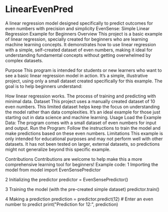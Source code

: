 # LinearEvenPred
A linear regression model designed specifically to predict outcomes for even numbers with precision and simplicity
EvenSense: Simple Linear Regression Example for Beginners
Overview
This project is a basic example of linear regression, specially created for beginners who are learning machine learning concepts. It demonstrates how to use linear regression with a simple, self-created dataset of even numbers, making it ideal for understanding fundamental concepts without getting overwhelmed by complex datasets.

Purpose
This program is intended for students or new learners who want to see a basic linear regression model in action. It’s a simple, illustrative project, using only a small dataset created specifically for this example. The goal is to help beginners understand:

How linear regression works.
The process of training and predicting with minimal data.
Dataset
This project uses a manually created dataset of 10 even numbers. This limited dataset helps keep the focus on understanding the model rather than data complexities. It’s an ideal example for those just starting out in data science and machine learning.
Usage
Load the Example Data: The program comes with a small dataset of even numbers for input and output.
Run the Program: Follow the instructions to train the model and make predictions based on these even numbers.
Limitations
This example is only intended for educational purposes and may not perform well with other datasets. It has not been tested on larger, external datasets, so predictions might not generalize beyond this specific example.

Contributions
Contributions are welcome to help make this a more comprehensive learning tool for beginners!
Example code:
1 Importing the model
from model import EvenSensePredictor

2 Initializing the predictor
predictor = EvenSensePredictor()

3 Training the model (with the pre-created simple dataset)
predictor.train()

4 Making a prediction
prediction = predictor.predict(12)  # Enter an even number to predict
print("Prediction for 12:", prediction)

